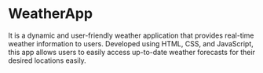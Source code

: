 # WeatherApp
It is a dynamic and user-friendly weather application that provides real-time weather information to users. Developed using HTML, CSS, and
JavaScript, this app allows users to easily access up-to-date weather forecasts for their desired locations easily.
